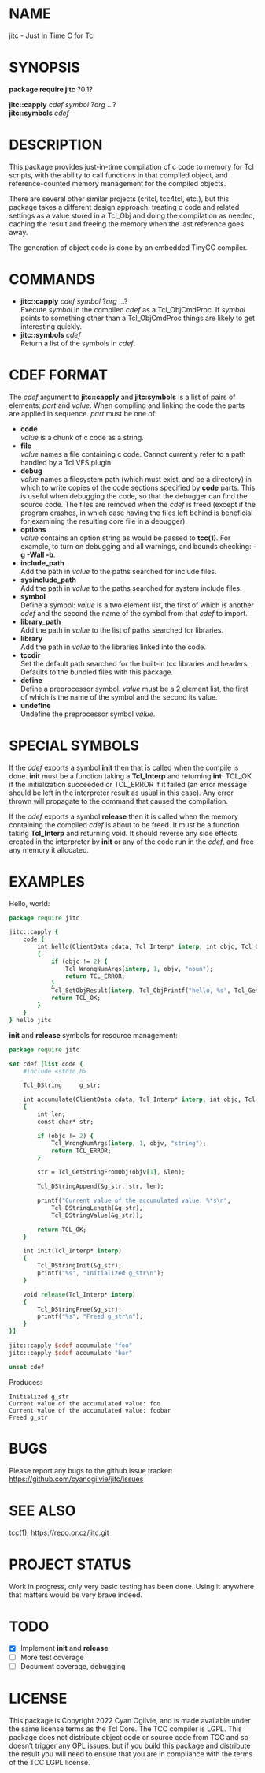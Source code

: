 # NAME

jitc - Just In Time C for Tcl

# SYNOPSIS

**package require jitc** ?0.1?

**jitc::capply** *cdef* *symbol* ?*arg* …?  
**jitc::symbols** *cdef*

# DESCRIPTION

This package provides just-in-time compilation of c code to memory for
Tcl scripts, with the ability to call functions in that compiled object,
and reference-counted memory management for the compiled objects.

There are several other similar projects (critcl, tcc4tcl, etc.), but
this package takes a different design approach: treating c code and
related settings as a value stored in a Tcl\_Obj and doing the
compilation as needed, caching the result and freeing the memory when
the last reference goes away.

The generation of object code is done by an embedded TinyCC compiler.

# COMMANDS

  - **jitc::capply** *cdef* *symbol* ?*arg* …?  
    Execute *symbol* in the compiled *cdef* as a Tcl\_ObjCmdProc. If
    *symbol* points to something other than a Tcl\_ObjCmdProc things are
    likely to get interesting quickly.
  - **jitc::symbols** *cdef*  
    Return a list of the symbols in *cdef*.

# CDEF FORMAT

The *cdef* argument to **jitc::capply** and **jitc:symbols** is a list
of pairs of elements: *part* and *value*. When compiling and linking the
code the parts are applied in sequence. *part* must be one of:

  - **code**  
    *value* is a chunk of c code as a string.
  - **file**  
    *value* names a file containing c code. Cannot currently refer to a
    path handled by a Tcl VFS plugin.
  - **debug**  
    *value* names a filesystem path (which must exist, and be a
    directory) in which to write copies of the code sections specified
    by **code** parts. This is useful when debugging the code, so that
    the debugger can find the source code. The files are removed when
    the *cdef* is freed (except if the program crashes, in which case
    having the files left behind is beneficial for examining the
    resulting core file in a debugger).
  - **options**  
    *value* contains an option string as would be passed to **tcc(1)**.
    For example, to turn on debugging and all warnings, and bounds
    checking: **-g -Wall -b**.
  - **include\_path**  
    Add the path in *value* to the paths searched for include files.
  - **sysinclude\_path**  
    Add the path in *value* to the paths searched for system include
    files.
  - **symbol**  
    Define a symbol: *value* is a two element list, the first of which
    is another *cdef* and the second the name of the symbol from that
    *cdef* to import.
  - **library\_path**  
    Add the path in *value* to the list of paths searched for libraries.
  - **library**  
    Add the path in *value* to the libraries linked into the code.
  - **tccdir**  
    Set the default path searched for the built-in tcc libraries and
    headers. Defaults to the bundled files with this package.
  - **define**  
    Define a preprocessor symbol. *value* must be a 2 element list, the
    first of which is the name of the symbol and the second its value.
  - **undefine**  
    Undefine the preprocessor symbol *value*.

# SPECIAL SYMBOLS

If the *cdef* exports a symbol **init** then that is called when the
compile is done. **init** must be a function taking a **Tcl\_Interp**
and returning **int**: TCL\_OK if the initialization succeeded or
TCL\_ERROR if it failed (an error message should be left in the
interpreter result as usual in this case). Any error thrown will
propagate to the command that caused the compilation.

If the *cdef* exports a symbol **release** then it is called when the
memory containing the compiled *cdef* is about to be freed. It must be a
function taking **Tcl\_Interp** and returning void. It should reverse
any side effects created in the interpreter by **init** or any of the
code run in the *cdef*, and free any memory it allocated.

# EXAMPLES

Hello, world:

``` tcl
package require jitc

jitc::capply {
    code {
        int hello(ClientData cdata, Tcl_Interp* interp, int objc, Tcl_Obj *const objv[])
        {
            if (objc != 2) {
                Tcl_WrongNumArgs(interp, 1, objv, "noun");
                return TCL_ERROR;
            }
            Tcl_SetObjResult(interp, Tcl_ObjPrintf("hello, %s", Tcl_GetString(objv[1])));
            return TCL_OK;
        }
    }
} hello jitc
```

**init** and **release** symbols for resource management:

``` tcl
package require jitc

set cdef [list code {
    #include <stdio.h>

    Tcl_DString     g_str;

    int accumulate(ClientData cdata, Tcl_Interp* interp, int objc, Tcl_Obj *const objv[])
    {
        int len;
        const char* str;

        if (objc != 2) {
            Tcl_WrongNumArgs(interp, 1, objv, "string");
            return TCL_ERROR;
        }

        str = Tcl_GetStringFromObj(objv[1], &len);

        Tcl_DStringAppend(&g_str, str, len);

        printf("Current value of the accumulated value: %*s\n",
            Tcl_DStringLength(&g_str),
            Tcl_DStringValue(&g_str));

        return TCL_OK;
    }

    int init(Tcl_Interp* interp)
    {
        Tcl_DStringInit(&g_str);
        printf("%s", "Initialized g_str\n");
    }

    void release(Tcl_Interp* interp)
    {
        Tcl_DStringFree(&g_str);
        printf("%s", "Freed g_str\n");
    }
}]

jitc::capply $cdef accumulate "foo"
jitc::capply $cdef accumulate "bar"

unset cdef
```

Produces:

    Initialized g_str
    Current value of the accumulated value: foo
    Current value of the accumulated value: foobar
    Freed g_str

# BUGS

Please report any bugs to the github issue tracker:
https://github.com/cyanogilvie/jitc/issues

# SEE ALSO

tcc(1), https://repo.or.cz/jitc.git

# PROJECT STATUS

Work in progress, only very basic testing has been done. Using it
anywhere that matters would be very brave indeed.

# TODO

  - [x] Implement **init** and **release**
  - [ ] More test coverage
  - [ ] Document coverage, debugging

# LICENSE

This package is Copyright 2022 Cyan Ogilvie, and is made available under
the same license terms as the Tcl Core. The TCC compiler is LGPL. This
package does not distribute object code or source code from TCC and so
doesn’t trigger any GPL issues, but if you build this package and
distribute the result you will need to ensure that you are in compliance
with the terms of the TCC LGPL license.
